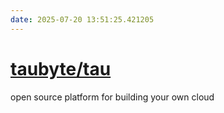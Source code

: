 ```yaml
---
date: 2025-07-20 13:51:25.421205
---
```


# [taubyte/tau](https://github.com/taubyte/tau)

open source platform for building your own cloud